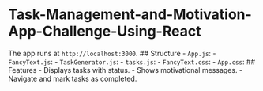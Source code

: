 # Task-Management-and-Motivation-App-Challenge-Using-React
The app runs at `http://localhost:3000`.  ## Structure  - `App.js`: - `FancyText.js`: - `TaskGenerator.js`: - `tasks.js`: - `FancyText.css`: - `App.css`: ## Features  - Displays tasks with status. - Shows motivational messages. - Navigate and mark tasks as completed.
